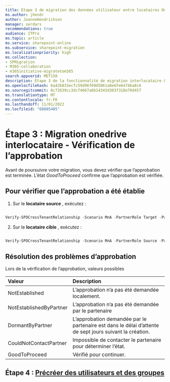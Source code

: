 ```yaml
---
title: Étape 3 de migration des données utilisateur entre locataires OneDrive
ms.author: jhendr
author: JoanneHendrickson
manager: serdars
recommendations: true
audience: ITPro
ms.topic: article
ms.service: sharepoint-online
ms.subservice: sharepoint-migration
ms.localizationpriority: high
ms.collection:
- SPMigration
- M365-collaboration
- m365initiative-migratetom365
search.appverid: MET150
description: Étape 3 de la fonctionnalité de migration interlocataire OneDrive
ms.openlocfilehash: 6a42b833ecfc59d96f69d5061a0e6fe64746a8c6
ms.sourcegitcommit: 0c72639cc3dc74667a6b14343d303f318e70d457
ms.translationtype: MT
ms.contentlocale: fr-FR
ms.lasthandoff: 11/01/2022
ms.locfileid: "68805405"
---
```

# <a name="step-3-cross-tenant-onedrive-migration---verifying-trust"></a>Étape 3 : Migration onedrive interlocataire - Vérification de l’approbation

Avant de poursuivre votre migration, vous devez vérifier que l’approbation est terminée. L’état *GoodToProceed* confirme que l’approbation est vérifiée.

## <a name="to-verify-trust-has-been-established"></a>Pour vérifier que l’approbation a été établie

1. Sur le **locataire source** , exécutez :
 
```powershell

Verify-SPOCrossTenantRelationship -Scenario MnA -PartnerRole Target -PartnerCrossTenantHostUrl <TARGETCrossTenantHostUrl>

```
2. Sur le **locataire cible** , exécutez :

```powershell 

Verify-SPOCrossTenantRelationship -Scenario MnA -PartnerRole Source -PartnerCrossTenantHostUrl <SOURCECrossTenantHostUrl>
```

## <a name="troubleshooting-trust-issues"></a>Résolution des problèmes d’approbation

Lors de la vérification de l’approbation, valeurs possibles

|Valeur|Description|
|:-----|:-----|
|NotEstablished|L’approbation n’a pas été demandée localement.|
|NotEstablishedByPartner|L’approbation n’a pas été demandée par le partenaire|
|DormantByPartner|L’approbation demandée par le partenaire est dans le délai d’attente de sept jours suivant la création.|
|CouldNotContactPartner|Impossible de contacter le partenaire pour déterminer l’état.|
|GoodToProceed|Vérifié pour continuer.|


## <a name="step-4-pre-create-users-and-groups"></a>Étape 4 : [Précréer des utilisateurs et des groupes](cross-tenant-onedrive-migration-step4.md)